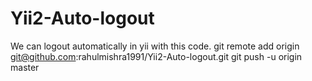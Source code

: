 # Yii2-Auto-logout
We can logout automatically in yii with this code.
git remote add origin git@github.com:rahulmishra1991/Yii2-Auto-logout.git
git push -u origin master
